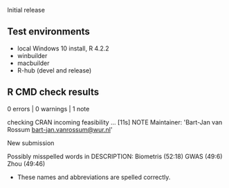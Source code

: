 Initial release

## Test environments
* local Windows 10 install, R 4.2.2
* winbuilder
* macbuilder
* R-hub (devel and release)

## R CMD check results

0 errors | 0 warnings | 1 note

checking CRAN incoming feasibility ... [11s] NOTE
Maintainer: 'Bart-Jan van Rossum <bart-jan.vanrossum@wur.nl>'

New submission

Possibly misspelled words in DESCRIPTION:
  Biometris (52:18)
  GWAS (49:6)
  Zhou (49:46)

* These names and abbreviations are spelled correctly.

